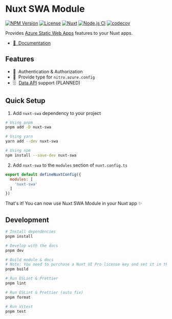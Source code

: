 # Nuxt SWA Module

[![NPM Version](https://img.shields.io/npm/v/nuxt-swa?logo=npm)](https://npmjs.com/package/nuxt-swa)
[![License](https://img.shields.io/github/license/ddradar/nuxt-swa)](https://github.com/ddradar/nuxt-swa/blob/main/LICENSE)
[![Nuxt](https://img.shields.io/badge/Nuxt-18181B?logo=nuxt.js)](https://nuxt.com)
[![Node.js CI](https://github.com/ddradar/nuxt-swa/actions/workflows/node-ci.yml/badge.svg)](https://github.com/ddradar/nuxt-swa/actions/workflows/node-ci.yml)
[![codecov](https://codecov.io/gh/ddradar/nuxt-swa/graph/badge.svg?token=UtH6u1Ndid)](https://codecov.io/gh/ddradar/nuxt-swa)

Provides [Azure Static Web Apps](https://learn.microsoft.com/azure/static-web-apps/) features to your Nuxt apps.

- [📖 &nbsp;Documentation](https://proud-plant-0fe90bc00.4.azurestaticapps.net/)

## Features

- 🔑 &nbsp;Authentication & Authorization
- 📐 &nbsp;Provide type for `nitro.azure.config`
- 🗄️ &nbsp;[Data API](https://learn.microsoft.com/azure/static-web-apps/database-overview) support (PLANNED)

## Quick Setup

1. Add `nuxt-swa` dependency to your project

```bash
# Using pnpm
pnpm add -D nuxt-swa

# Using yarn
yarn add --dev nuxt-swa

# Using npm
npm install --save-dev nuxt-swa
```

2. Add `nuxt-swa` to the `modules` section of `nuxt.config.ts`

```js
export default defineNuxtConfig({
  modules: [
    'nuxt-swa'
  ]
})
```

That's it! You can now use Nuxt SWA Module in your Nuxt app ✨

## Development

```bash
# Install dependencies
pnpm install

# Develop with the docs
pnpm dev

# Build module & docs
# Note: You need to purchase a Nuxt UI Pro license key and set it in the `NUXT_UI_PRO_LICENSE` environment variable.
pnpm build

# Run ESLint & Prettier
pnpm lint

# Run ESLint & Prettier (auto fix)
pnpm format

# Run Vitest
pnpm test
```
